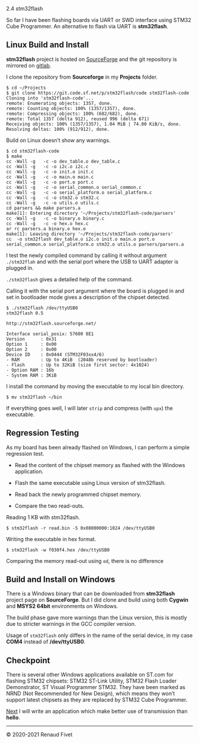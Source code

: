 2.4 stm32flash

So far I have been flashing boards via UART or SWD interface using STM32
Cube Programmer. An alternative to flash via UART is **stm32flash**.

## Linux Build and Install

**stm32flash** project is hosted on [SourceForge](
https://sourceforge.net/projects/stm32flash/) and the git repository is
mirrored on [gitlab]( https://gitlab.com/stm32flash/stm32flash).

I clone the repository from **Sourceforge** in my **Projects** folder.

```
$ cd ~/Projects
$ git clone https://git.code.sf.net/p/stm32flash/code stm32flash-code
Cloning into 'stm32flash-code'...
remote: Enumerating objects: 1357, done.
remote: Counting objects: 100% (1357/1357), done.
remote: Compressing objects: 100% (682/682), done.
remote: Total 1357 (delta 912), reused 996 (delta 671)
Receiving objects: 100% (1357/1357), 1.04 MiB | 74.00 KiB/s, done.
Resolving deltas: 100% (912/912), done.
```

Build on Linux doesn’t show any warnings.

```
$ cd stm32flash-code
$ make
cc -Wall -g   -c -o dev_table.o dev_table.c
cc -Wall -g   -c -o i2c.o i2c.c
cc -Wall -g   -c -o init.o init.c
cc -Wall -g   -c -o main.o main.c
cc -Wall -g   -c -o port.o port.c
cc -Wall -g   -c -o serial_common.o serial_common.c
cc -Wall -g   -c -o serial_platform.o serial_platform.c
cc -Wall -g   -c -o stm32.o stm32.c
cc -Wall -g   -c -o utils.o utils.c
cd parsers && make parsers.a
make[1]: Entering directory '~/Projects/stm32flash-code/parsers'
cc -Wall -g   -c -o binary.o binary.c
cc -Wall -g   -c -o hex.o hex.c
ar rc parsers.a binary.o hex.o
make[1]: Leaving directory '~/Projects/stm32flash-code/parsers'
cc  -o stm32flash dev_table.o i2c.o init.o main.o port.o serial_common.o serial_platform.o stm32.o utils.o parsers/parsers.a
```

I test the newly compiled command by calling it without argument
`./stm32flah` and with the serial port where the USB to UART adapter is
plugged in.

`./stm32flash` gives a detailed help of the command.

Calling it with the serial port argument where the board is plugged in
and set in bootloader mode gives a description of the chipset detected.

```
$ ./stm32flash /dev/ttyUSB0
stm32flash 0.5

http://stm32flash.sourceforge.net/

Interface serial_posix: 57600 8E1
Version      : 0x31
Option 1     : 0x00
Option 2     : 0x00
Device ID    : 0x0444 (STM32F03xx4/6)
- RAM        : Up to 4KiB  (2048b reserved by bootloader)
- Flash      : Up to 32KiB (size first sector: 4x1024)
- Option RAM : 16b
- System RAM : 3KiB
```

I install the command by moving the executable to my local bin directory.

`$ mv stm32flash ~/bin`

If everything goes well, I will later `strip` and compress (with `upx`)
the executable.

## Regression Testing

As my board has been already flashed on Windows, I can perform a simple
regression test.

- Read the content of the chipset memory as flashed with the Windows
application.

- Flash the same executable using Linux version of stm32flash.

- Read back the newly programmed chipset memory.

- Compare the two read-outs.

Reading 1 KB with stm32flash.

`$ stm32flash -r read.bin -S 0x08000000:1024 /dev/ttyUSB0`

Writing the executable in hex format.

`$ stm32flash -w f030f4.hex /dev/ttyUSB0`

Comparing the memory read-out using `od`, there is no difference

## Build and Install on Windows

There is a Windows binary that can be downloaded from **stm32flash** project
page on **SourceForge**. But I did clone and build using both **Cygwin** and
**MSYS2 64bit** environments on Windows.

The build phase gave more warnings than the Linux version, this is
mostly due to stricter warnings in the GCC compiler version.

Usage of `stm32flash` only differs in the name of the serial device, in my
case **COM4** instead of **/dev/ttyUSB0**.

## Checkpoint

There is several other Windows applications available on ST.com for
flashing STM32 chipsets: STM32 ST-Link Utility, STM32 Flash Loader
Demonstrator, ST Visual Programmer STM32. They have been marked as NRND
(Not Recommended for New Design), which means they won’t support latest
chipsets as they are replaced by STM32 Cube Programmer.

[Next]( https://warehouse.motd.org/?page_id=612) I will write an
application which make better use of transmission than **hello**.

___
© 2020-2021 Renaud Fivet
